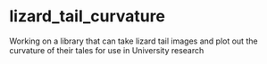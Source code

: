 # lizard_tail_curvature

Working on a library that can take lizard tail images and plot out the curvature of their tales
for use in University research
